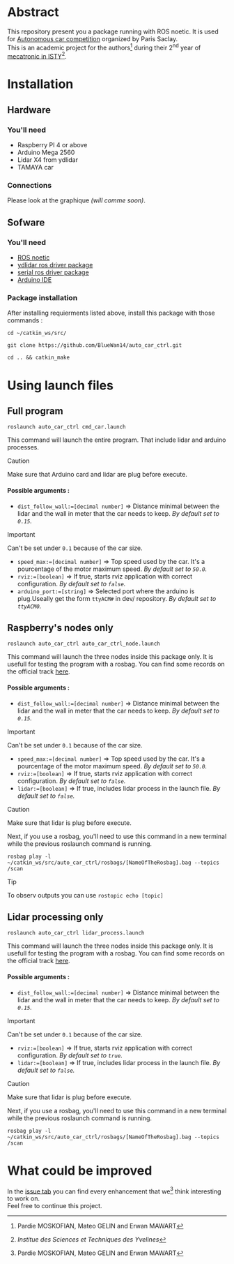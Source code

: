 # Abstract
This repository present you a package running with ROS noetic. It is used for [Autonomous car competition](https://ajuton-ens.github.io/CourseVoituresAutonomesSaclay/) organized by Paris Saclay.  
This is an academic project for the authors[^1] during their 2<sup>nd</sup> year of [mecatronic in ISTY](https://www.isty.uvsq.fr/cycle-ingenieur-mecatronique)[^2].

[^1]: Pardie MOSKOFIAN, Mateo GELIN and Erwan MAWART
[^2]: *Institue des Sciences et Techniques des Yvelines*


# Installation
## Hardware
### You'll need
- Raspberry PI 4 or above
- Arduino Mega 2560
- Lidar X4 from ydlidar
- TAMAYA car

### Connections
Please look at the graphique *(will comme soon)*.


## Sofware
### You'll need
- [ROS noetic](https://wiki.ros.org/ROS)
- [ydlidar ros driver package](chrome-extension://efaidnbmnnnibpcajpcglclefindmkaj/https://www.ydlidar.com/Public/upload/files/2024-02-01/YDLIDAR%20X4%20Lidar%20User%20Manual%20V1.3(240124).pdf)
- [serial ros driver package](https://github.com/ros-drivers/rosserial)
- [Arduino IDE](https://www.arduino.cc/en/software)

### Package installation
After installing requierments listed above, install this package with those commands :
```
cd ~/catkin_ws/src/
```
```
git clone https://github.com/BlueWan14/auto_car_ctrl.git
```
```
cd .. && catkin_make
```


# Using launch files
## Full program
```
roslaunch auto_car_ctrl cmd_car.launch
```
This command will launch the entire program. That include lidar and arduino processes.
> [!CAUTION]  
> Make sure that Arduino card and lidar are plug before execute.

#### Possible arguments :  
- `dist_follow_wall:=[decimal number]` => Distance minimal between the lidar and the wall in meter that the car needs to keep. *By default set to `0.15`.*  
> [!IMPORTANT]  
> Can't be set under `0.1` because of the car size.
- `speed_max:=[decimal number]` => Top speed used by the car. It's a pourcentage of the motor maximum speed. *By default set to `50.0`.*
- `rviz:=[boolean]` => If true, starts rviz application with correct configuration. *By default set to `false`.*
- `arduino_port:=[string]` => Selected port where the arduino is plug.Useally get the form `ttyACM#` in dev/ repository. *By default set to `ttyACM0`.*

## Raspberry's nodes only
```
roslaunch auto_car_ctrl auto_car_ctrl_node.launch
```
This command will launch the three nodes inside this package only. It is usefull for testing the program with a rosbag. You can find some records on the official track [here](./rosbags/).  
 
#### Possible arguments :  
- `dist_follow_wall:=[decimal number]` => Distance minimal between the lidar and the wall in meter that the car needs to keep. *By default set to `0.15`.*  
> [!IMPORTANT]  
> Can't be set under `0.1` because of the car size.
- `speed_max:=[decimal number]` => Top speed used by the car. It's a pourcentage of the motor maximum speed. *By default set to `50.0`.*
- `rviz:=[boolean]` => If true, starts rviz application with correct configuration. *By default set to `false`.*
- `lidar:=[boolean]` => If true, includes lidar process in the launch file. *By default set to `false`.*  
> [!CAUTION]  
> Make sure that lidar is plug before execute.

Next, if you use a rosbag, you'll need to use this command in a new terminal while the previous roslaunch command is running.  
```
rosbag play -l ~/catkin_ws/src/auto_car_ctrl/rosbags/[NameOfTheRosbag].bag --topics /scan
```

> [!TIP]  
> To observ outputs you can use ```rostopic echo [topic]```

## Lidar processing only
```
roslaunch auto_car_ctrl lidar_process.launch
```
This command will launch the three nodes inside this package only. It is usefull for testing the program with a rosbag. You can find some records on the official track [here](./rosbags/).  
 
#### Possible arguments :  
- `dist_follow_wall:=[decimal number]` => Distance minimal between the lidar and the wall in meter that the car needs to keep. *By default set to `0.15`.*  
> [!IMPORTANT]  
> Can't be set under `0.1` because of the car size.
- `rviz:=[boolean]` => If true, starts rviz application with correct configuration. *By default set to `true`.*
- `lidar:=[boolean]` => If true, includes lidar process in the launch file. *By default set to `false`.*  
> [!CAUTION]  
> Make sure that lidar is plug before execute.

Next, if you use a rosbag, you'll need to use this command in a new terminal while the previous roslaunch command is running.  
```
rosbag play -l ~/catkin_ws/src/auto_car_ctrl/rosbags/[NameOfTheRosbag].bag --topics /scan
```


# What could be improved
In the [issue tab](https://github.com/BlueWan14/auto_car_ctrl/issues) you can find every enhancement that we[^1] think interesting to work on.  
Feel free to continue this project.
